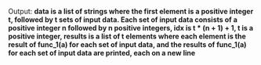 Output: **data is a list of strings where the first element is a positive integer t, followed by t sets of input data. Each set of input data consists of a positive integer n followed by n positive integers, idx is t * (n + 1) + 1, t is a positive integer, results is a list of t elements where each element is the result of func_1(a) for each set of input data, and the results of func_1(a) for each set of input data are printed, each on a new line**
